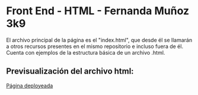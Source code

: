 # Front End - HTML - Fernanda Muñoz 3k9

El archivo principal de la página es el "index.html", que desde él se llamarán a otros recursos presentes en el mismo repositorio e incluso fuera de él.
Cuenta con ejemplos de la estructura básica de un archivo .html.

<h2>Previsualización del archivo html:</h2>
<a href="https://fmsane.github.io/Desarrollo-de-Software---TP1-HTML---Fernanda-Mu-oz-3k09/">Página deployeada</a>
